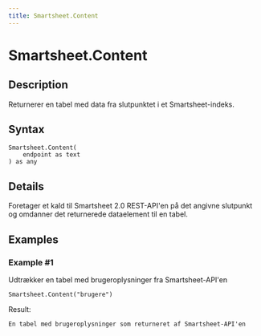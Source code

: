 ```yaml
---
title: Smartsheet.Content
---
```


# Smartsheet.Content


## Description

Returnerer en tabel med data fra slutpunktet i et Smartsheet-indeks.


## Syntax

```powerquery
Smartsheet.Content(
    endpoint as text
) as any
```


## Details

Foretager et kald til Smartsheet 2.0 REST-API'en på det angivne slutpunkt og omdanner det returnerede dataelement til en tabel.


## Examples

### Example #1 
Udtrækker en tabel med brugeroplysninger fra Smartsheet-API&#39;en
```powerquery
Smartsheet.Content("brugere")
```

Result: 
```powerquery
En tabel med brugeroplysninger som returneret af Smartsheet-API'en
```



